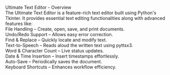 Ultimate Text Editor - Overview
<br>
The Ultimate Text Editor is a feature-rich text editor built using Python's Tkinter. It provides essential text editing functionalities along with advanced features like:
<br>
File Handling – Create, open, save, and print documents.
<br>
Undo/Redo Support – Allows easy error correction.
<br>
Find & Replace – Quickly locate and modify text.
<br>
Text-to-Speech – Reads aloud the written text using pyttsx3.
<br>
Word & Character Count – Live status updates.
<br>
Date & Time Insertion – Insert timestamps effortlessly.
<br>
Auto-Save – Periodically saves the document.
<br>
Keyboard Shortcuts – Enhances workflow efficiency.
